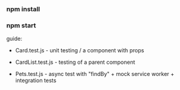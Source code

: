 ### npm install

### npm start

guide:

- Card.test.js - unit testing / a component with props

- CardList.test.js - testing of a parent component

- Pets.test.js - async test with "findBy" + mock service worker + integration tests
